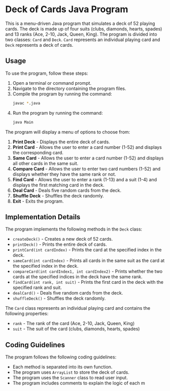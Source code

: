 # Deck of Cards Java Program

This is a menu-driven Java program that simulates a deck of 52 playing cards. The deck is made up of four suits (clubs, diamonds, hearts, spades) and 13 ranks (Ace, 2-10, Jack, Queen, King). The program is divided into two classes: `Card` and `Deck`. `Card` represents an individual playing card and `Deck` represents a deck of cards.

## Usage

To use the program, follow these steps:

1. Open a terminal or command prompt.
2. Navigate to the directory containing the program files.
3. Compile the program by running the command:
    ```sh
    javac *.java
    ```
4. Run the program by running the command:
    ```sh
    java Main
    ```

The program will display a menu of options to choose from:

1. **Print Deck** - Displays the entire deck of cards.
2. **Print Card** - Allows the user to enter a card number (1-52) and displays the corresponding card.
3. **Same Card** - Allows the user to enter a card number (1-52) and displays all other cards in the same suit.
4. **Compare Card** - Allows the user to enter two card numbers (1-52) and displays whether they have the same rank or not.
5. **Find Card** - Allows the user to enter a rank (1-13) and a suit (1-4) and displays the first matching card in the deck.
6. **Deal Card** - Deals five random cards from the deck.
7. **Shuffle Deck** - Shuffles the deck randomly.
8. **Exit** - Exits the program.

## Implementation Details

The program implements the following methods in the `Deck` class:

- `createDeck()` - Creates a new deck of 52 cards.
- `printDeck()` - Prints the entire deck of cards.
- `printCard(int cardIndex)` - Prints the card at the specified index in the deck.
- `sameCard(int cardIndex)` - Prints all cards in the same suit as the card at the specified index in the deck.
- `compareCard(int cardIndex1, int cardIndex2)` - Prints whether the two cards at the specified indices in the deck have the same rank.
- `findCard(int rank, int suit)` - Prints the first card in the deck with the specified rank and suit.
- `dealCard()` - Deals five random cards from the deck.
- `shuffleDeck()` - Shuffles the deck randomly.

The `Card` class represents an individual playing card and contains the following properties:

- `rank` - The rank of the card (Ace, 2-10, Jack, Queen, King)
- `suit` - The suit of the card (clubs, diamonds, hearts, spades)

## Coding Guidelines

The program follows the following coding guidelines:

- Each method is separated into its own function.
- The program uses `ArrayList` to store the deck of cards.
- The program uses the `Scanner` class to read user input.
- The program includes comments to explain the logic of each m
